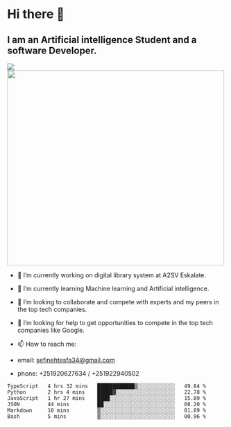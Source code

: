 # Hi there 👋
## I am an Artificial intelligence Student and a software Developer.
<img src = "https://github-readme-stats.vercel.app/api?username=sefinehtesfa34&&show_icons=true&title_color=ffffff&icon_color=bb2acf&text_color=daf7dc&bg_color=151515"/>
<img src="https://wakatime.com/share/@sefinehtesfa34/ae9674e3-b462-4438-9120-52fc3d0ffbbb.png" width ="500" height = "450"/>

- 🔭 I’m currently working on digital library system at A2SV Eskalate.
- 🌱 I’m currently learning Machine learning and Artificial intelligence.
- 👯 I’m looking to collaborate and compete with experts and my peers in the top tech companies.
- 🤔 I’m looking for help to get opportunities to compete in the top tech companies like Google.

- 📫 How to reach me: 
- email: sefinehtesfa34@gmail.com
- phone: +251920627634 / +251922940502
<!--START_SECTION:waka-->

```text
TypeScript   4 hrs 32 mins   ████████████▒░░░░░░░░░░░░   49.84 %
Python       2 hrs 4 mins    █████▓░░░░░░░░░░░░░░░░░░░   22.78 %
JavaScript   1 hr 27 mins    ████░░░░░░░░░░░░░░░░░░░░░   15.89 %
JSON         44 mins         ██░░░░░░░░░░░░░░░░░░░░░░░   08.20 %
Markdown     10 mins         ▒░░░░░░░░░░░░░░░░░░░░░░░░   01.89 %
Bash         5 mins          ▒░░░░░░░░░░░░░░░░░░░░░░░░   00.96 %
```

<!--END_SECTION:waka-->
